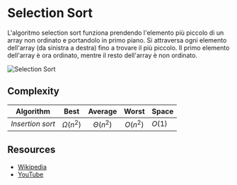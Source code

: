 # Selection Sort
L'algoritmo selection sort funziona prendendo l'elemento più piccolo di un array non ordinato e portandolo in primo piano. Si attraversa ogni elemento dell'array (da sinistra a destra) fino a trovare il più piccolo. Il primo elemento dell'array è ora ordinato, mentre il resto dell'array è non ordinato.

![Selection Sort](https://upload.wikimedia.org/wikipedia/commons/9/94/Selection-Sort-Animation.gif)

## Complexity
|Algorithm        |Best         |Average      |Worst        |Space           |
|-----------------|:-----------:|:-----------:|:-----------:|:---------------|
|*Insertion sort* |$\Omega(n^2)$|$\Theta(n^2)$|$O(n^2)$     |$O(1)$          |

## Resources
- [Wikipedia](https://it.wikipedia.org/wiki/Selection_sort)
- [YouTube](https://www.youtube.com/watch?v=g-PGLbMth_g)
